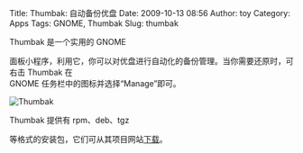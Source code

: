 Title: Thumbak: 自动备份优盘
Date: 2009-10-13 08:56
Author: toy
Category: Apps
Tags: GNOME, Thumbak
Slug: thumbak

Thumbak 是一个实用的 GNOME  

面板小程序，利用它，你可以对优盘进行自动化的备份管理。当你需要还原时，可右击
Thumbak 在  
GNOME 任务栏中的图标并选择“Manage”即可。

![Thumbak](http://i.linuxtoy.org/images/2009/10/thumbak.jpg)

Thumbak 提供有 rpm、deb、tgz  

等格式的安装包，它们可从其项目网站[下载](http://sourceforge.net/projects/thumbak/files/)。
